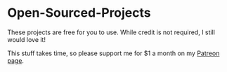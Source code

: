 # Open-Sourced-Projects

These projects are free for you to use. While credit is not required, I still would love it!

This stuff takes time, so please support me for $1 a month on my [Patreon page](https://www.patreon.com/iGottic).
